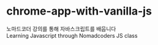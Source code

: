 # chrome-app-with-vanilla-js
노마드코더 강의를 통해 자바스크립트를 배웁니다   
Learning Javascript through Nomadcoders JS class

